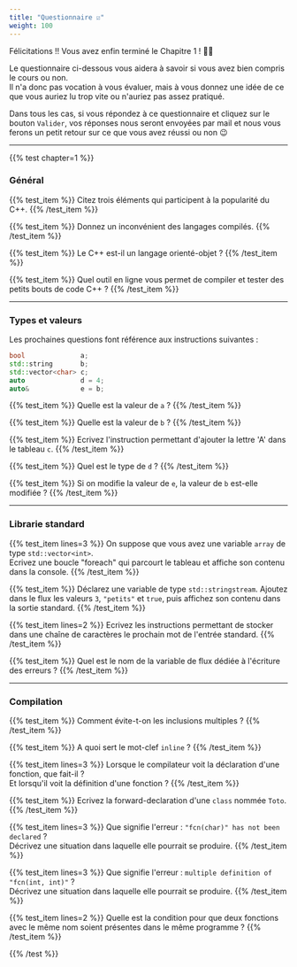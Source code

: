 ```yaml
---
title: "Questionnaire ☑"
weight: 100
---
```


Félicitations !! Vous avez enfin terminé le Chapitre 1 ! 🥳🎉

Le questionnaire ci-dessous vous aidera à savoir si vous avez bien compris le cours ou non.  
Il n'a donc pas vocation à vous évaluer, mais à vous donnez une idée de ce que vous auriez lu trop vite ou n'auriez pas assez pratiqué.

Dans tous les cas, si vous répondez à ce questionnaire et cliquez sur le bouton `Valider`, vos réponses nous seront envoyées par mail et nous vous ferons un petit retour sur ce que vous avez réussi ou non 😉

---

{{% test chapter=1 %}}

### Général

{{% test_item %}}
Citez trois éléments qui participent à la popularité du C++.
{{% /test_item %}}

{{% test_item %}}
Donnez un inconvénient des langages compilés.
{{% /test_item %}}

{{% test_item %}}
Le C++ est-il un langage orienté-objet ?
{{% /test_item %}}

{{% test_item %}}
Quel outil en ligne vous permet de compiler et tester des petits bouts de code C++ ?
{{% /test_item %}}

---

### Types et valeurs

Les prochaines questions font référence aux instructions suivantes : 
```cpp
bool              a;
std::string       b;
std::vector<char> c;
auto              d = 4;
auto&             e = b;
```

{{% test_item %}}
Quelle est la valeur de `a` ?
{{% /test_item %}}

{{% test_item %}}
Quelle est la valeur de `b` ?
{{% /test_item %}}

{{% test_item %}}
Ecrivez l'instruction permettant d'ajouter la lettre 'A' dans le tableau `c`.
{{% /test_item %}}

{{% test_item %}}
Quel est le type de `d` ?
{{% /test_item %}}

{{% test_item %}}
Si on modifie la valeur de `e`, la valeur de `b` est-elle modifiée ?
{{% /test_item %}}

---

### Librarie standard

{{% test_item lines=3 %}}
On suppose que vous avez une variable `array` de type `std::vector<int>`.  
Ecrivez une boucle "foreach" qui parcourt le tableau et affiche son contenu dans la console.
{{% /test_item %}}

{{% test_item %}}
Déclarez une variable de type `std::stringstream`.
Ajoutez dans le flux les valeurs `3`, `"petits"` et `true`, puis affichez son contenu dans la sortie standard.
{{% /test_item %}}

{{% test_item lines=2 %}}
Ecrivez les instructions permettant de stocker dans une chaîne de caractères le prochain mot de l'entrée standard.
{{% /test_item %}}

{{% test_item %}}
Quel est le nom de la variable de flux dédiée à l'écriture des erreurs ?
{{% /test_item %}}

---

### Compilation

{{% test_item %}}
Comment évite-t-on les inclusions multiples ?
{{% /test_item %}}

{{% test_item %}}
A quoi sert le mot-clef `inline` ?
{{% /test_item %}}

{{% test_item lines=3 %}}
Lorsque le compilateur voit la déclaration d'une fonction, que fait-il ?  
Et lorsqu'il voit la définition d'une fonction ?
{{% /test_item %}}

{{% test_item %}}
Ecrivez la forward-declaration d'une `class` nommée `Toto`.
{{% /test_item %}}

{{% test_item lines=3 %}}
Que signifie l'erreur : `"fcn(char)" has not been declared` ?  
Décrivez une situation dans laquelle elle pourrait se produire.
{{% /test_item %}}

{{% test_item lines=3 %}}
Que signifie l'erreur : `multiple definition of "fcn(int, int)"` ?  
Décrivez une situation dans laquelle elle pourrait se produire.
{{% /test_item %}}

{{% test_item lines=2 %}}
Quelle est la condition pour que deux fonctions avec le même nom soient présentes dans le même programme ?
{{% /test_item %}}

{{% /test %}}
